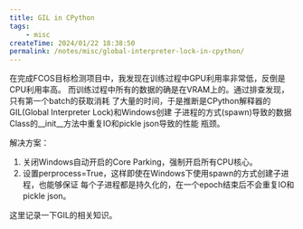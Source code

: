```yaml
---
title: GIL in CPython
tags:
    - misc
createTime: 2024/01/22 18:38:50
permalink: /notes/misc/global-interpreter-lock-in-cpython/
---
```


在完成FCOS目标检测项目中，我发现在训练过程中GPU利用率非常低，反倒是CPU利用率高。
而训练过程中所有的数据的确是在VRAM上的。通过排查发现，只有第一个batch的获取消耗
了大量的时间，于是推断是CPython解释器的GIL(Global Interpreter Lock)和Windows创建
子进程的方式(spawn)导致的数据Class的__init__方法中重复IO和pickle json导致的性能
瓶颈。

解决方案：
1. 关闭Windows自动开启的Core Parking，强制开启所有CPU核心。
2. 设置perprocess=True，这样即使在Windows下使用spawn的方式创建子进程，也能够保证
   每个子进程都是持久化的，在一个epoch结束后不会重复IO和pickle json。

这里记录一下GIL的相关知识。